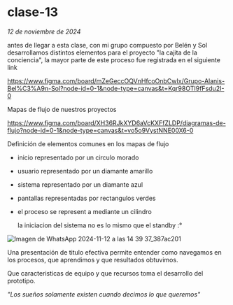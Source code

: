 # clase-13
*12 de noviembre de 2024*

antes de llegar a esta clase, con mi grupo compuesto por Belén y Sol desarrollamos distintos elementos para el proyecto "la cajita de la conciencia", la mayor parte de este proceso fue registrada en el siguiente link

https://www.figma.com/board/mZeGeccOQVnHfcoOnbCwIx/Grupo-Alanis-Bel%C3%A9n-Sol?node-id=0-1&node-type=canvas&t=Kqr98OTI9fFsdu2I-0


Mapas de flujo de nuestros proyectos

https://www.figma.com/board/XH36RJkXYD6aVcKXFfZLDP/diagramas-de-flujo?node-id=0-1&node-type=canvas&t=vo5o9VystNNE00X6-0 

Definición de elementos comunes en los mapas de flujo

- inicio representado por un circulo morado
- usuario representado por un diamante amarillo
- sistema representado por un diamante azul
- pantallas representadas por rectangulos verdes
- el proceso se represent a mediante un cilindro

  la iniciacion del sistema no es lo mismo que el standby :°

  
![Imagen de WhatsApp 2024-11-12 a las 14 39 37_387ac201](https://github.com/user-attachments/assets/a35de5a7-140e-47ab-b4b8-a2270ad113d6) 


Una presentación de titulo efectiva permite entender como navegamos en los procesos, que aprendimos y que resultados obtuvimos.
 
Que caracteristicas de equipo y que recursos toma el desarrollo del prototipo.

*"Los sueños solamente existen cuando decimos lo que queremos"*

 


  
  
